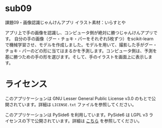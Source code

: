 # sub09
課題09・画像認識じゃんけんアプリ
イラスト素材：いらすとや

アプリ上で手の画像を認識し、コンピュータ側が絶対に勝つじゃんけんアプリです。
自分の手の画像（グー・チョキ・パーをそれぞれ5枚ずつ）をscikit-learnで機械学習させ、モデルを作成しました。モデルを用いて、撮影した手がグー・チョキ・パーのどの形に当てはまるかを予測します。コンピュータ側は、予測を基に勝つための手の形を選びます。そして、手のイラストを画面上に表示します。

# ライセンス

このアプリケーションは GNU Lesser General Public License v3.0 のもとで公開されています。詳細は `LICENSE.txt` ファイルを参照してください。

このアプリケーションは PySide6 を利用しています。PySide6 は LGPL v3 ライセンスの下で公開されています。詳細は [こちら](https://www.qt.io/licensing/) を参照してください。